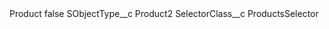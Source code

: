 <?xml version="1.0" encoding="UTF-8"?>
<CustomMetadata xmlns="http://soap.sforce.com/2006/04/metadata" xmlns:xsi="http://www.w3.org/2001/XMLSchema-instance" xmlns:xsd="http://www.w3.org/2001/XMLSchema">
    <label>Product</label>
    <protected>false</protected>
    <values>
        <field>SObjectType__c</field>
        <value xsi:type="xsd:string">Product2</value>
    </values>
    <values>
        <field>SelectorClass__c</field>
        <value xsi:type="xsd:string">ProductsSelector</value>
    </values>
</CustomMetadata>
